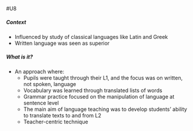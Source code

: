 #U8 
##### Context
- Influenced by study of classical languages like Latin and Greek
- Written language was seen as superior
##### What is it?
- An approach where: 
	- Pupils were taught through their L1, and the focus was on written, not spoken, language
	- Vocabulary was learned through translated lists of words
	- Grammar practice focused on the manipulation of language at sentence level
	- The main aim of language teaching was to develop students’ ability to translate texts to and from L2
	- Teacher-centric technique